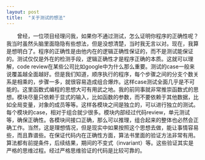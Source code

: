 ```yaml
---
layout: post
title:  "关于测试的想法"
---
```

&emsp;&emsp;曾经，一位项目经理问我，如果你不通过测试，怎么证明你程序的正确性呢？我当时虽然头脑里面隐隐有些想法，但是没想清楚，当时我无言以对。现在，我算是想明白了。程序的正确性是由他内在的逻辑正确性保证的，而不是测试能保证的。测试仅仅是外在的检测手段，逻辑正确性才是程序正确的本质。这就可以理解，code review在某些公司比如google中为什么那么重要。测试的case一般来说覆盖越全面越好。但是我们知道，顺序执行的程序，每个步骤之间的分支个数关系是相乘的，步骤一多，就很容易造成组合爆炸。这样case测试全面几乎是不可能的。这里函数式编程的思想大可有用武之地。我的前同事就非常推崇函数式的思想。模块尽量只依赖于显式的输入，比如函数的参数，而不要依赖于其他数据，比如全局变量，对象的成员等等。这样各模块之间是独立的，可以进行独立的测试。每个模块的case，相对于组合就少很多。模块内部经过代码review，单元测试等，确保正确性。各模块间接口正确，那么可以推理，组合起来的整体也必然会正确工作。当然，这是理想情况，但是现实中如果按照这个思想去做，能让事情容易些，而且靠谱些。在保证代码内在正确性方面，算法书里面的验证方法非常有用。算法都有前提条件，后续结果，期间的不变式（invariant）等。这些验证其实是严格的思维过程。经过严格思维验证的代码是比较可靠的。
